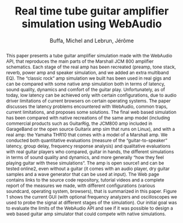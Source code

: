 --- 
title: "Real time tube guitar amplifier simulation using WebAudio" 
abstract: "This paper presents a tube guitar amplifier simulation made with the WebAudio API, that reproduces the main parts of the Marshall JCM 800 amplifier schematics. Each stage of the real amp has been recreated (preamp, tone stack, reverb, power amp and speaker simulation, and we added an extra multiband EQ). The “classic rock” amp simulation we built has been used in real gigs and can be compared with some native amp simulation both in terms of latency, sound quality, dynamics and comfort of the guitar play. Unfortunately, as of today, low latency can be achieved only with certain configurations, due to audio driver limitations of current browsers on certain operating systems. The paper discusses the latency problems encountered with WebAudio, common traps, current limitations, and proposes some solutions. The final web based simulation has been compared with native recreations of the same amp model (including commercial products such as GuitarRig, the JCM800 amp included in GarageBand or the open source Guitarix amp sim that runs on Linux), and with a real amp: the Yamaha THR10 that comes with a model of a Marshall amp. We conducted both quantitative evaluations (measure of the “guitar-to-speaker” latency, group delay, frequency response analysis) and qualitative evaluations with real guitar players who compared, guitar in hands, the different simulations in terms of sound quality and dynamics, and more generally “how they feel playing guitar with these simulations”. The amp is open source1 and can be tested online2, even without a guitar (it comes with an audio player, dry guitar samples and a wave generator that can be used at input). The Web page contains links to the source code repository, tutorial videos and a complete report of the measures we made, with different configurations (various soundcard, operating system, browsers), that is summarized in this paper. Figure 1 shows the current GUI (with optional frequency analyzers and oscilloscopes we used to probe the signal at different stages of the simulation). Our initial goal was to evaluate the limits of the WebAudio API and see if it was possible to design a web based guitar amp simulator that could compete with native simulations." 
address: "London" 
author: "Buffa, Michel and Lebrun, Jérôme"
webAuthor: "Christian Baumann, Johanna Friederike, Jan-Torsten Milde" 
booktitle: "Proceedings of the International Web Audio Conference" 
editor: "Thalmann, Florian and Ewert, Sebastian" 
month: "Proceedings of the International Web Audio Conference"
pages: "1-8" 
publisher: "Queen Mary University of London" 
series: "WAC '18"
track: "Paper"  
year: "2017" 
id: "2017_26" 
tags: year2017
media: https://youtu.be/BhL3J5hcwNE?t=11246 
pdflink: /_data/papers/pdf/2017/2017_26.pdf
ISSN: 2663-5844
---